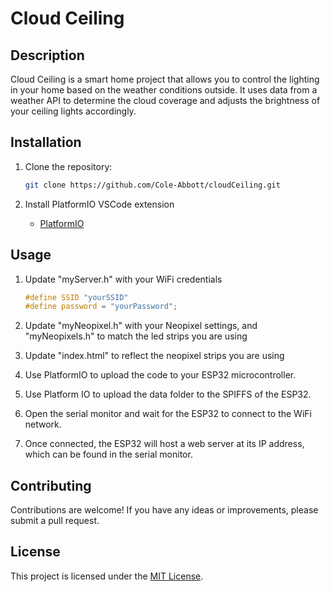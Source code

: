 
# Cloud Ceiling

## Description
Cloud Ceiling is a smart home project that allows you to control the lighting in your home based on the weather conditions outside. It uses data from a weather API to determine the cloud coverage and adjusts the brightness of your ceiling lights accordingly.

## Installation
1. Clone the repository:
    ```bash
    git clone https://github.com/Cole-Abbott/cloudCeiling.git
    ```

2. Install PlatformIO VSCode extension
    - [PlatformIO](https://platformio.org/)

## Usage
1. Update "myServer.h" with your WiFi credentials
    ```c++
    #define SSID "yourSSID"
    #define password = "yourPassword";
    ```
2. Update "myNeopixel.h" with your Neopixel settings, and "myNeopixels.h" to match the led strips you are using

3. Update "index.html" to reflect the neopixel strips you are using

4. Use PlatformIO to upload the code to your ESP32 microcontroller.
5. Use Platform IO to upload the data folder to the SPIFFS of the ESP32.

6. Open the serial monitor and wait for the ESP32 to connect to the WiFi network.

7. Once connected, the ESP32 will host a web server at its IP address, which can be found in the serial monitor.


## Contributing
Contributions are welcome! If you have any ideas or improvements, please submit a pull request. 

## License
This project is licensed under the [MIT License](LICENSE).

